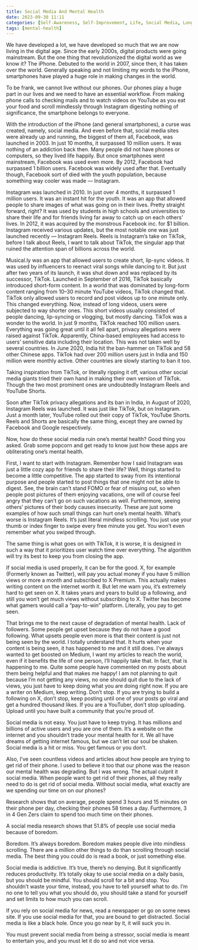 ```yaml
---
title: Social Media And Mental Health
date: 2023-09-30 11:11
categories: [Self-Awareness, Self-Improvement, Life, Social Media, Longform]
tags: [mental-health]
---
```


We have developed a lot, we have developed so much that we are now living in the digital age. Since the early 2000s, digital products were going mainstream. But the one thing that revolutionized the digital world as we know it? The iPhone. Debuted to the world in 2007, since then, it has taken over the world. Generally speaking and not limiting my words to the iPhone, smartphones have played a huge role in making changes in the world.

To be frank, we cannot live without our phones. Our phones play a huge part in our lives and we need to have an essential workflow. From making phone calls to checking mails and to watch videos on YouTube as you eat your food and scroll mindlessly through Instagram digesting nothing of significance, the smartphone belongs to everyone.

With the introduction of the iPhone (and general smartphones), a curse was created, namely, social media. And even before that, social media sites were already up and running, the biggest of them all, Facebook, was launched in 2003. In just 10 months, it surpassed 10 million users. It was nothing of an addiction back then. Many people did not have phones or computers, so they lived life happily. But once smartphones went mainstream, Facebook was used even more. By 2012, Facebook had surpassed 1 billion users. Facebook was widely used after that. Eventually though, Facebook sort of died with the youth population, because something way cooler was made — Instagram.

Instagram was launched in 2010. In just over 4 months, it surpassed 1 million users. It was an instant hit for the youth. It was an app that allowed people to share images of what was going on in their lives. Pretty straight forward, right? It was used by students in high schools and universities to share their life and for friends living far away to catch up on each others’ lives. In 2012, it was acquired by the monstrous Facebook inc. for $1 billion. Instagram received various updates, but the most notable one was just launched recently — Instagram Reels. Reels is Instagram’s take on TikTok, before I talk about Reels, I want to talk about TikTok, the singular app that ruined the attention span of billions across the world.

Musical.ly was an app that allowed users to create short, lip-sync videos. It was used by influencers to reenact viral songs while dancing to it. But just after two years of its launch, it was shut down and was replaced by its successor, TikTok. Launched in September of 2016, TikTok basically introduced short-form content. In a world that was dominated by long-form content ranging from 10–30 minute YouTube videos, TikTok changed that. TikTok only allowed users to record and post videos up to one minute only. This changed everything. Now, instead of long videos, users were subjected to way shorter ones. This short videos usually consisted of people dancing, lip-syncing or vlogging, but mostly dancing. TikTok was a wonder to the world. In just 9 months, TikTok reached 100 million users. Everything was going great until it all fell apart, privacy allegations were raised against TikTok. Apparently, China-based employees had access to users’ sensitive data including their location. This was not taken well by several countries. In June 2020, India hit the ban-hammer on TikTok and 58 other Chinese apps. TikTok had over 200 million users just in India and 150 million were monthly active. Other countries are slowly starting to ban it too.

Taking inspiration from TikTok, or literally ripping it off, various other social media giants tried their own hand in making their own version of TikTok. Though the two most prominent ones are undoubtedly Instagram Reels and YouTube Shorts.

Soon after TikTok privacy allegations and its ban in India, in August of 2020, Instagram Reels was launched. It was just like TikTok, but on Instagram. Just a month later, YouTube rolled out their copy of TikTok, YouTube Shorts. Reels and Shorts are basically the same thing, except they are owned by Facebook and Google respectively.

Now, how do these social media ruin one’s mental health? Good thing you asked. Grab some popcorn and get ready to know just how these apps are obliterating one’s mental health.

First, I want to start with Instagram. Remember how I said Instagram was just a little cozy app for friends to share their life? Well, things started to become a little competitive. The app started to sway from its intentional purpose and people started to post things that one might not be able to digest. See, the brain can’t stand FOMO or fear of missing out, so when people post pictures of them enjoying vacations, one will of course feel angry that they can’t go on such vacations as well. Furthermore, seeing others’ pictures of their body causes insecurity. These are just some examples of how such small things can hurt one’s mental health. What’s worse is Instagram Reels. It’s just literal mindless scrolling. You just use your thumb or index finger to swipe every free minute you get. You won’t even remember what you swiped through.

The same thing is what goes on with TikTok, it is worse, it is designed in such a way that it prioritizes user watch time over everything. The algorithm will try its best to keep you from closing the app.

If social media is used properly, it can be for the good. X, for example (Formerly known as Twitter), will pay you actual money if you have 5 million views or more a month and subscribed to X Premium. This actually makes writing content on the internet worth it. But let me warn you, it’s extremely hard to get seen on X. It takes years and years to build up a following, and still you won’t get much views without subscribing to X. Twitter has become what gamers would call a “pay-to-win” platform. Literally, you pay to get seen.

That brings me to the next cause of degradation of mental health. Lack of followers. Some people get upset because they do not have a good following. What upsets people even more is that their content is just not being seen by the world. I totally understand that. It hurts when your content is being seen, it has happened to me and it still does. I’ve always wanted to get boosted on Medium, I want my articles to reach the world, even if it benefits the life of one person, I’ll happily take that. In fact, that is happening to me. Quite some people have commented on my posts about them being helpful and that makes me happy! I am not planning to quit because I’m not getting any views, no one should quit due to the lack of views, you just have to keep doing what you are doing right now. If you are a writer on Medium, keep writing. Don’t stop. If you are trying to build a following on X, don’t stop, keep posting until one of your posts go viral and get a hundred thousand likes. If you are a YouTuber, don’t stop uploading. Upload until you have built a community that you’re proud of.

Social media is not easy. You just have to keep trying. It has millions and billions of active users and you are one of them. It’s a website on the internet and you shouldn’t trade your mental health for it. We all have dreams of getting internet famous, but we can’t let our soul be shaken. Social media is a hit or miss. You get famous or you don’t.

Also, I’ve seen countless videos and articles about how people are trying to get rid of their phone. I used to believe it too that our phone was the reason our mental health was degrading. But I was wrong. The actual culprit it social media. When people want to get rid of their phones, all they really need to do is get rid of social media. Without social media, what exactly are we spending our time on on our phones?

Research shows that on average, people spend 3 hours and 15 minutes on their phone per day, checking their phones 58 times a day. Furthermore, 3 in 4 Gen Zers claim to spend too much time on their phones.

A social media research shows that 51.8% of people use social media because of boredom.

Boredom. It’s always boredom. Boredom makes people dive into mindless scrolling. There are a million other things to do than scrolling through social media. The best thing you could do is read a book, or just something else.

Social media is addictive. It’s true, there’s no denying. But it significantly reduces productivity. It’s totally okay to use social media on a daily basis, but you should be mindful. You should scroll for a bit and stop. You shouldn’t waste your time, instead, you have to tell yourself what to do. I’m no one to tell you what you should do, you should take a stand for yourself and set limits to how much you can scroll.

If you rely on social media for news, read a newspaper or go on some news site. If you use social media for that, you are bound to get distracted. Social media is like a black hole. Once you go near by it, it will suck you in.

You must prevent social media from being a stressor, social media is meant to entertain you, and you must let it do so and not vice versa.
